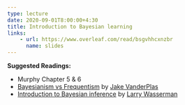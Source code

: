 ```yaml
---
type: lecture
date: 2020-09-01T8:00:00+4:30
title: Introduction to Bayesian learning
links: 
    - url: https://www.overleaf.com/read/bsgvhhcxnzbr
      name: slides
---
```

**Suggested Readings:**
- Murphy Chapter 5 & 6
- [Bayesianism vs Frequentism](http://jakevdp.github.io/blog/2014/03/11/frequentism-and-bayesianism-a-practical-intro/) by [Jake VanderPlas](http://vanderplas.com/)
- [Introduction to Bayesian inference](http://www.stat.cmu.edu/~larry/=sml/Bayes.pdf) by [Larry Wasserman](http://www.stat.cmu.edu/~larry/)
